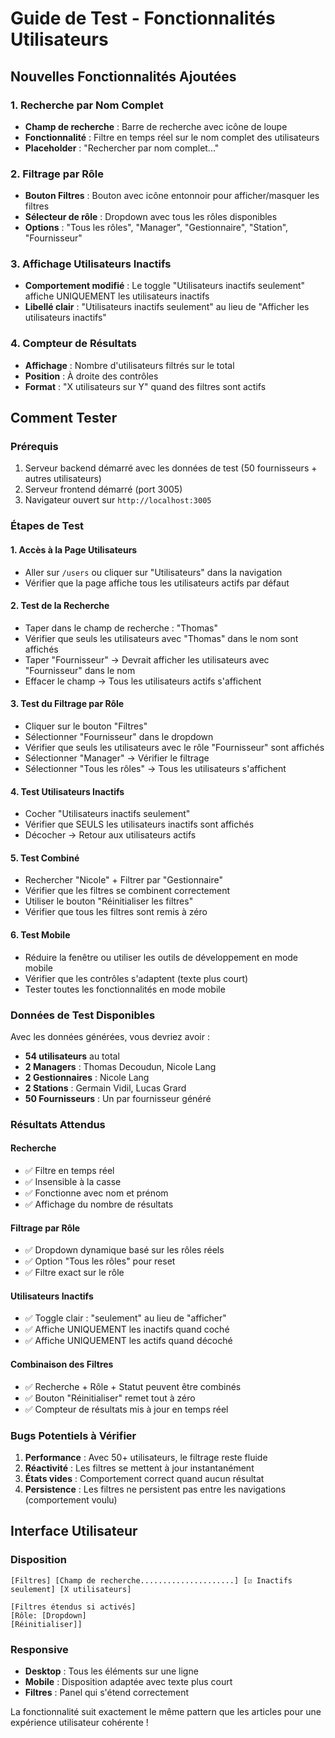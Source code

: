 # Guide de Test - Fonctionnalités Utilisateurs

## Nouvelles Fonctionnalités Ajoutées

### 1. Recherche par Nom Complet
- **Champ de recherche** : Barre de recherche avec icône de loupe
- **Fonctionnalité** : Filtre en temps réel sur le nom complet des utilisateurs
- **Placeholder** : "Rechercher par nom complet..."

### 2. Filtrage par Rôle
- **Bouton Filtres** : Bouton avec icône entonnoir pour afficher/masquer les filtres
- **Sélecteur de rôle** : Dropdown avec tous les rôles disponibles
- **Options** : "Tous les rôles", "Manager", "Gestionnaire", "Station", "Fournisseur"

### 3. Affichage Utilisateurs Inactifs
- **Comportement modifié** : Le toggle "Utilisateurs inactifs seulement" affiche UNIQUEMENT les utilisateurs inactifs
- **Libellé clair** : "Utilisateurs inactifs seulement" au lieu de "Afficher les utilisateurs inactifs"

### 4. Compteur de Résultats
- **Affichage** : Nombre d'utilisateurs filtrés sur le total
- **Position** : À droite des contrôles
- **Format** : "X utilisateurs sur Y" quand des filtres sont actifs

## Comment Tester

### Prérequis
1. Serveur backend démarré avec les données de test (50 fournisseurs + autres utilisateurs)
2. Serveur frontend démarré (port 3005)
3. Navigateur ouvert sur `http://localhost:3005`

### Étapes de Test

#### 1. Accès à la Page Utilisateurs
- Aller sur `/users` ou cliquer sur "Utilisateurs" dans la navigation
- Vérifier que la page affiche tous les utilisateurs actifs par défaut

#### 2. Test de la Recherche
- Taper dans le champ de recherche : "Thomas"
- Vérifier que seuls les utilisateurs avec "Thomas" dans le nom sont affichés
- Taper "Fournisseur" → Devrait afficher les utilisateurs avec "Fournisseur" dans le nom
- Effacer le champ → Tous les utilisateurs actifs s'affichent

#### 3. Test du Filtrage par Rôle
- Cliquer sur le bouton "Filtres"
- Sélectionner "Fournisseur" dans le dropdown
- Vérifier que seuls les utilisateurs avec le rôle "Fournisseur" sont affichés
- Sélectionner "Manager" → Vérifier le filtrage
- Sélectionner "Tous les rôles" → Tous les utilisateurs s'affichent

#### 4. Test Utilisateurs Inactifs
- Cocher "Utilisateurs inactifs seulement"
- Vérifier que SEULS les utilisateurs inactifs sont affichés
- Décocher → Retour aux utilisateurs actifs

#### 5. Test Combiné
- Rechercher "Nicole" + Filtrer par "Gestionnaire"
- Vérifier que les filtres se combinent correctement
- Utiliser le bouton "Réinitialiser les filtres"
- Vérifier que tous les filtres sont remis à zéro

#### 6. Test Mobile
- Réduire la fenêtre ou utiliser les outils de développement en mode mobile
- Vérifier que les contrôles s'adaptent (texte plus court)
- Tester toutes les fonctionnalités en mode mobile

### Données de Test Disponibles

Avec les données générées, vous devriez avoir :
- **54 utilisateurs** au total
- **2 Managers** : Thomas Decoudun, Nicole Lang
- **2 Gestionnaires** : Nicole Lang
- **2 Stations** : Germain Vidil, Lucas Grard
- **50 Fournisseurs** : Un par fournisseur généré

### Résultats Attendus

#### Recherche
- ✅ Filtre en temps réel
- ✅ Insensible à la casse
- ✅ Fonctionne avec nom et prénom
- ✅ Affichage du nombre de résultats

#### Filtrage par Rôle
- ✅ Dropdown dynamique basé sur les rôles réels
- ✅ Option "Tous les rôles" pour reset
- ✅ Filtre exact sur le rôle

#### Utilisateurs Inactifs
- ✅ Toggle clair : "seulement" au lieu de "afficher"
- ✅ Affiche UNIQUEMENT les inactifs quand coché
- ✅ Affiche UNIQUEMENT les actifs quand décoché

#### Combinaison des Filtres
- ✅ Recherche + Rôle + Statut peuvent être combinés
- ✅ Bouton "Réinitialiser" remet tout à zéro
- ✅ Compteur de résultats mis à jour en temps réel

### Bugs Potentiels à Vérifier

1. **Performance** : Avec 50+ utilisateurs, le filtrage reste fluide
2. **Réactivité** : Les filtres se mettent à jour instantanément
3. **États vides** : Comportement correct quand aucun résultat
4. **Persistence** : Les filtres ne persistent pas entre les navigations (comportement voulu)

## Interface Utilisateur

### Disposition
```
[Filtres] [Champ de recherche.....................] [☑ Inactifs seulement] [X utilisateurs]
                                                                                           
[Filtres étendus si activés]
[Rôle: [Dropdown]                                                    [Réinitialiser]]
```

### Responsive
- **Desktop** : Tous les éléments sur une ligne
- **Mobile** : Disposition adaptée avec texte plus court
- **Filtres** : Panel qui s'étend correctement

La fonctionnalité suit exactement le même pattern que les articles pour une expérience utilisateur cohérente !